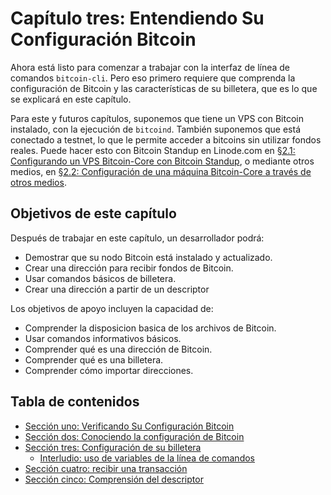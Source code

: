 # Capítulo tres: Entendiendo Su Configuración Bitcoin

Ahora está listo para comenzar a trabajar con la interfaz de línea de comandos `bitcoin-cli`. Pero eso primero requiere que comprenda la configuración de Bitcoin y las características de su billetera, que es lo que se explicará en este capítulo.

Para este y futuros capítulos, suponemos que tiene un VPS con Bitcoin instalado, con la ejecución de `bitcoind`. También suponemos que está conectado a testnet, lo que le permite acceder a bitcoins sin utilizar fondos reales. Puede hacer esto con Bitcoin Standup en Linode.com en [§2.1: Configurando un VPS Bitcoin-Core con Bitcoin Standup](02_1_Configurando_un_VPS_Bitcoin-Core_StackScript.md), o mediante otros medios, en [§2.2: Configuración de una máquina Bitcoin-Core a través de otros medios](02_2_Configurando_Bitcoin_Core_Otros.md).

##  Objetivos de este capítulo

Después de trabajar en este capítulo, un desarrollador podrá:

   * Demostrar que su nodo Bitcoin está instalado y actualizado.
   * Crear una dirección para recibir fondos de Bitcoin.
   * Usar comandos básicos de billetera.
   * Crear una dirección a partir de un descriptor
   
Los objetivos de apoyo incluyen la capacidad de:

   * Comprender la disposicion basica de los archivos de Bitcoin.
   * Usar comandos informativos básicos.
   * Comprender qué es una dirección de Bitcoin.
   * Comprender qué es una billetera.
   * Comprender cómo importar direcciones.
   
## Tabla de contenidos

* [Sección uno: Verificando Su Configuración Bitcoin](03_1_Verificando_su_Configuracion_Bitcoin.md)
* [Sección dos: Conociendo la configuración de Bitcoin](03_2_Conociendo_su_Configuracion_Bitcoin.md)
* [Sección tres: Configuración de su billetera](03_3_Configurando_Su_Billetera.md)
   * [Interludio: uso de variables de la línea de comandos](03_3_Interludio_Usando_Variables_Linea_Comando.md)
* [Sección cuatro: recibir una transacción](03_4_Recibiendo_una_Transaccion.md)
* [Sección cinco: Comprensión del descriptor](03_5_Entendiendo_El_Descriptor.md)
